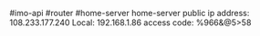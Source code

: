#imo-api 
#router
#home-server
home-server public ip address: 108.233.177.240
Local: 192.168.1.86
access code: %966&@5>58
